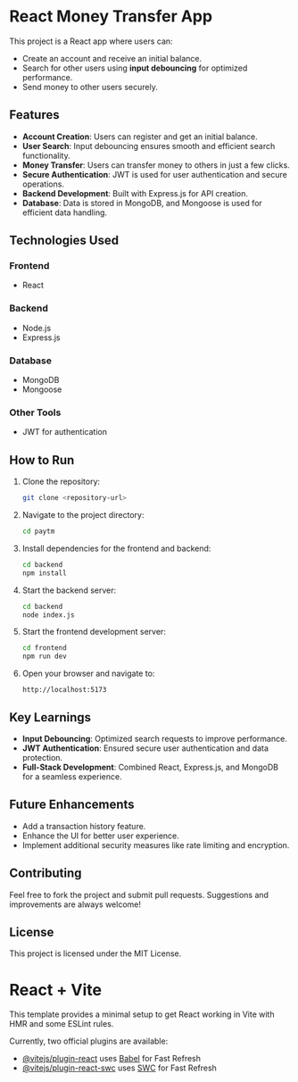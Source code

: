 
# React Money Transfer App

This project is a React app where users can:

- Create an account and receive an initial balance.
- Search for other users using **input debouncing** for optimized performance.
- Send money to other users securely.

## Features

- **Account Creation**: Users can register and get an initial balance.
- **User Search**: Input debouncing ensures smooth and efficient search functionality.
- **Money Transfer**: Users can transfer money to others in just a few clicks.
- **Secure Authentication**: JWT is used for user authentication and secure operations.
- **Backend Development**: Built with Express.js for API creation.
- **Database**: Data is stored in MongoDB, and Mongoose is used for efficient data handling.

## Technologies Used

### Frontend
- React

### Backend
- Node.js
- Express.js

### Database
- MongoDB
- Mongoose

### Other Tools
- JWT for authentication

## How to Run

1. Clone the repository:
   ```bash
   git clone <repository-url>
   ```

2. Navigate to the project directory:
   ```bash
   cd paytm
   ```

3. Install dependencies for the frontend and backend:
   ```bash
   cd backend
   npm install
   ```

4. Start the backend server:
   ```bash
   cd backend
   node index.js
   ```

5. Start the frontend development server:
   ```bash
   cd frontend
   npm run dev
   ```

6. Open your browser and navigate to:
   ```
   http://localhost:5173
   ```

## Key Learnings

- **Input Debouncing**: Optimized search requests to improve performance.
- **JWT Authentication**: Ensured secure user authentication and data protection.
- **Full-Stack Development**: Combined React, Express.js, and MongoDB for a seamless experience.

## Future Enhancements

- Add a transaction history feature.
- Enhance the UI for better user experience.
- Implement additional security measures like rate limiting and encryption.

## Contributing

Feel free to fork the project and submit pull requests. Suggestions and improvements are always welcome!

## License

This project is licensed under the MIT License.


# React + Vite

This template provides a minimal setup to get React working in Vite with HMR and some ESLint rules.

Currently, two official plugins are available:

- [@vitejs/plugin-react](https://github.com/vitejs/vite-plugin-react/blob/main/packages/plugin-react/README.md) uses [Babel](https://babeljs.io/) for Fast Refresh
- [@vitejs/plugin-react-swc](https://github.com/vitejs/vite-plugin-react-swc) uses [SWC](https://swc.rs/) for Fast Refresh
